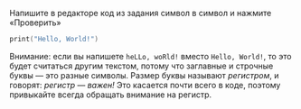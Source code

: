 Напишите в редакторе код из задания символ в символ и нажмите «Проверить»

```swift
print("Hello, World!")
```

Внимание: если вы напишете `heLLo, woRld!` вместо `Hello, World!`, то это будет считаться другим текстом, потому что заглавные и строчные буквы — это разные символы. Размер буквы называют _регистром_, и говорят: _регистр — важен!_ Это касается почти всего в коде, поэтому привыкайте всегда обращать внимание на регистр.
